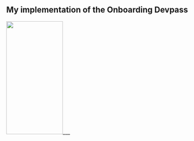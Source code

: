 ## My implementation of the Onboarding Devpass

<img src="ProjectMedia/Project_Demo.mov" width="150" height="300">___

